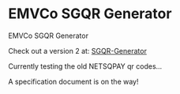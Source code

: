 # EMVCo SGQR Generator
 EMVCo SGQR Generator

Check out a version 2 at:
[SGQR-Generator](https://reikolydia.sg/emvco-sgqr-generator/)

Currently testing the old NETSQPAY qr codes...



A specification document is on the way!
